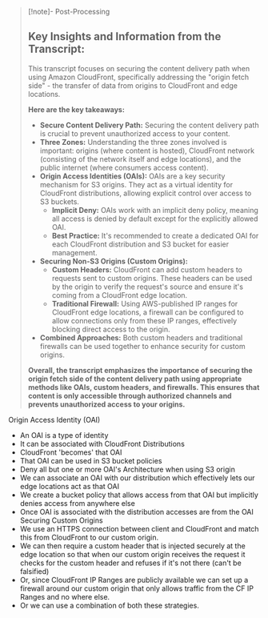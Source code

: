 
>[!note]- Post-Processing
>## Key Insights and Information from the Transcript:
>
>This transcript focuses on securing the content delivery path when using Amazon CloudFront, specifically addressing the "origin fetch side" - the transfer of data from origins to CloudFront and edge locations.
>
>**Here are the key takeaways:**
>
>* **Secure Content Delivery Path:** Securing the content delivery path is crucial to prevent unauthorized access to your content.
>* **Three Zones:**  Understanding the three zones involved is important: origins (where content is hosted), CloudFront network (consisting of the network itself and edge locations), and the public internet (where consumers access content).
>* **Origin Access Identities (OAIs):** OAIs are a key security mechanism for S3 origins. They act as a virtual identity for CloudFront distributions, allowing explicit control over access to S3 buckets.
>    * **Implicit Deny:** OAIs work with an implicit deny policy, meaning all access is denied by default except for the explicitly allowed OAI.
>    * **Best Practice:** It's recommended to create a dedicated OAI for each CloudFront distribution and S3 bucket for easier management.
>* **Securing Non-S3 Origins (Custom Origins):**  
>    * **Custom Headers:** CloudFront can add custom headers to requests sent to custom origins. These headers can be used by the origin to verify the request's source and ensure it's coming from a CloudFront edge location.
>    * **Traditional Firewall:** Using AWS-published IP ranges for CloudFront edge locations, a firewall can be configured to allow connections only from these IP ranges, effectively blocking direct access to the origin.
>* **Combined Approaches:** Both custom headers and traditional firewalls can be used together to enhance security for custom origins.
>
>**Overall, the transcript emphasizes the importance of securing the origin fetch side of the content delivery path using appropriate methods like OAIs, custom headers, and firewalls. This ensures that content is only accessible through authorized channels and prevents unauthorized access to your origins.**
>
>
>

Origin Access Identity (OAI)
- An OAI is a type of identity
- It can be associated with CloudFront Distributions
- CloudFront 'becomes' that OAI
- That OAI can be used in S3 bucket policies
- Deny all but one or more OAI's
Architecture when using S3 origin
- We can associate an OAI with our distribution which effectively lets our edge locations act as that OAI
- We create a bucket policy that allows access from that OAI but implicitly denies access from anywhere else
- Once OAI is associated with the distribution accesses are from the OAI
Securing Custom Origins
- We use an HTTPS connection between client and CloudFront and match this from CloudFront to our custom origin.
- We can then require a custom header that is injected securely at the edge location so that when our custom origin receives the request it checks for the custom header and refuses if it's not there (can't be falsified)
- Or, since CloudFront IP Ranges are publicly available we can set up a firewall around our custom origin that only allows traffic from the CF IP Ranges and no where else.
- Or we can use a combination of both these strategies.